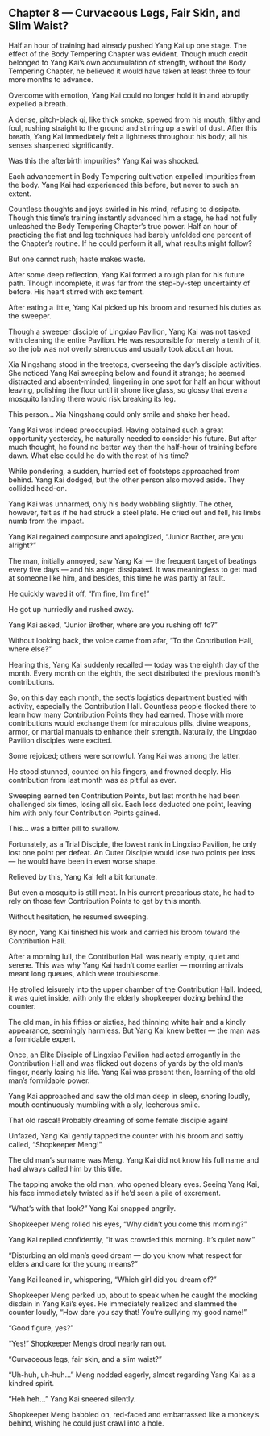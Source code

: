 ## Chapter 8 — Curvaceous Legs, Fair Skin, and Slim Waist?

Half an hour of training had already pushed Yang Kai up one stage. The effect of the Body Tempering Chapter was evident. Though much credit belonged to Yang Kai’s own accumulation of strength, without the Body Tempering Chapter, he believed it would have taken at least three to four more months to advance.

Overcome with emotion, Yang Kai could no longer hold it in and abruptly expelled a breath.

A dense, pitch-black qi, like thick smoke, spewed from his mouth, filthy and foul, rushing straight to the ground and stirring up a swirl of dust. After this breath, Yang Kai immediately felt a lightness throughout his body; all his senses sharpened significantly.

Was this the afterbirth impurities? Yang Kai was shocked.

Each advancement in Body Tempering cultivation expelled impurities from the body. Yang Kai had experienced this before, but never to such an extent.

Countless thoughts and joys swirled in his mind, refusing to dissipate. Though this time’s training instantly advanced him a stage, he had not fully unleashed the Body Tempering Chapter’s true power. Half an hour of practicing the fist and leg techniques had barely unfolded one percent of the Chapter’s routine. If he could perform it all, what results might follow?

But one cannot rush; haste makes waste.

After some deep reflection, Yang Kai formed a rough plan for his future path. Though incomplete, it was far from the step-by-step uncertainty of before. His heart stirred with excitement.

After eating a little, Yang Kai picked up his broom and resumed his duties as the sweeper.

Though a sweeper disciple of Lingxiao Pavilion, Yang Kai was not tasked with cleaning the entire Pavilion. He was responsible for merely a tenth of it, so the job was not overly strenuous and usually took about an hour.

Xia Ningshang stood in the treetops, overseeing the day’s disciple activities. She noticed Yang Kai sweeping below and found it strange; he seemed distracted and absent-minded, lingering in one spot for half an hour without leaving, polishing the floor until it shone like glass, so glossy that even a mosquito landing there would risk breaking its leg.

This person... Xia Ningshang could only smile and shake her head.

Yang Kai was indeed preoccupied. Having obtained such a great opportunity yesterday, he naturally needed to consider his future. But after much thought, he found no better way than the half-hour of training before dawn. What else could he do with the rest of his time?

While pondering, a sudden, hurried set of footsteps approached from behind. Yang Kai dodged, but the other person also moved aside. They collided head-on.

Yang Kai was unharmed, only his body wobbling slightly. The other, however, felt as if he had struck a steel plate. He cried out and fell, his limbs numb from the impact.

Yang Kai regained composure and apologized, “Junior Brother, are you alright?”

The man, initially annoyed, saw Yang Kai — the frequent target of beatings every five days — and his anger dissipated. It was meaningless to get mad at someone like him, and besides, this time he was partly at fault.

He quickly waved it off, “I’m fine, I’m fine!”

He got up hurriedly and rushed away.

Yang Kai asked, “Junior Brother, where are you rushing off to?”

Without looking back, the voice came from afar, “To the Contribution Hall, where else?”

Hearing this, Yang Kai suddenly recalled — today was the eighth day of the month. Every month on the eighth, the sect distributed the previous month’s contributions.

So, on this day each month, the sect’s logistics department bustled with activity, especially the Contribution Hall. Countless people flocked there to learn how many Contribution Points they had earned. Those with more contributions would exchange them for miraculous pills, divine weapons, armor, or martial manuals to enhance their strength. Naturally, the Lingxiao Pavilion disciples were excited.

Some rejoiced; others were sorrowful. Yang Kai was among the latter.

He stood stunned, counted on his fingers, and frowned deeply. His contribution from last month was as pitiful as ever.

Sweeping earned ten Contribution Points, but last month he had been challenged six times, losing all six. Each loss deducted one point, leaving him with only four Contribution Points gained.

This... was a bitter pill to swallow.

Fortunately, as a Trial Disciple, the lowest rank in Lingxiao Pavilion, he only lost one point per defeat. An Outer Disciple would lose two points per loss — he would have been in even worse shape.

Relieved by this, Yang Kai felt a bit fortunate.

But even a mosquito is still meat. In his current precarious state, he had to rely on those few Contribution Points to get by this month.

Without hesitation, he resumed sweeping.

By noon, Yang Kai finished his work and carried his broom toward the Contribution Hall.

After a morning lull, the Contribution Hall was nearly empty, quiet and serene. This was why Yang Kai hadn’t come earlier — morning arrivals meant long queues, which were troublesome.

He strolled leisurely into the upper chamber of the Contribution Hall. Indeed, it was quiet inside, with only the elderly shopkeeper dozing behind the counter.

The old man, in his fifties or sixties, had thinning white hair and a kindly appearance, seemingly harmless. But Yang Kai knew better — the man was a formidable expert.

Once, an Elite Disciple of Lingxiao Pavilion had acted arrogantly in the Contribution Hall and was flicked out dozens of yards by the old man’s finger, nearly losing his life. Yang Kai was present then, learning of the old man’s formidable power.

Yang Kai approached and saw the old man deep in sleep, snoring loudly, mouth continuously mumbling with a sly, lecherous smile.

That old rascal! Probably dreaming of some female disciple again!

Unfazed, Yang Kai gently tapped the counter with his broom and softly called, “Shopkeeper Meng!”

The old man’s surname was Meng. Yang Kai did not know his full name and had always called him by this title.

The tapping awoke the old man, who opened bleary eyes. Seeing Yang Kai, his face immediately twisted as if he’d seen a pile of excrement.

“What’s with that look?” Yang Kai snapped angrily.

Shopkeeper Meng rolled his eyes, “Why didn’t you come this morning?”

Yang Kai replied confidently, “It was crowded this morning. It’s quiet now.”

“Disturbing an old man’s good dream — do you know what respect for elders and care for the young means?”

Yang Kai leaned in, whispering, “Which girl did you dream of?”

Shopkeeper Meng perked up, about to speak when he caught the mocking disdain in Yang Kai’s eyes. He immediately realized and slammed the counter loudly, “How dare you say that! You’re sullying my good name!”

“Good figure, yes?”

“Yes!” Shopkeeper Meng’s drool nearly ran out.

“Curvaceous legs, fair skin, and a slim waist?”

“Uh-huh, uh-huh...” Meng nodded eagerly, almost regarding Yang Kai as a kindred spirit.

“Heh heh...” Yang Kai sneered silently.

Shopkeeper Meng babbled on, red-faced and embarrassed like a monkey’s behind, wishing he could just crawl into a hole.

